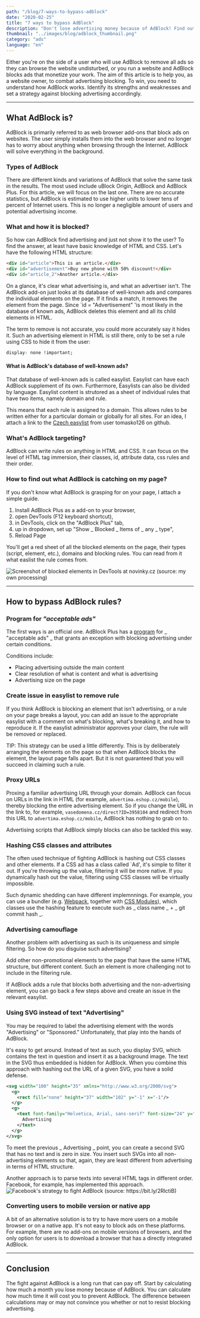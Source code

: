 ```yaml
---
path: "/blog/7-ways-to-bypass-adblock"
date: "2020-02-25"
title: "7 ways to bypass AdBlock"
description: "Don't lose advertising money because of AdBlock! Find out 7 ways you can defend yourself against AdBlock."
thumbnail: "../images/blog/adblock_thumbnail.png"
category: "ads"
language: "en"
---
```


Either you're on the side of a user who will use AdBlock to remove all ads so they can browse the website undisturbed, or you run a website and AdBlock blocks ads that monetize your work. The aim of this article is to help you, as a website owner, to combat advertising blocking. To win, you need to understand how AdBlock works. Identify its strengths and weaknesses and set a strategy against blocking advertising accordingly.

---

## What AdBlock is?

AdBlock is primarily referred to as web browser add-ons that block ads on websites. The user simply installs them into the web browser and no longer has to worry about anything when browsing through the Internet. AdBlock will solve everything in the background.

### Types of AdBlock

There are different kinds and variations of AdBlock that solve the same task in the results. The most used include uBlock Origin, AdBlock and AdBlock Plus. For this article, we will focus on the last one. There are no accurate statistics, but AdBlock is estimated to use higher units to lower tens of percent of Internet users. This is no longer a negligible amount of users and potential advertising income.

### What and how it is blocked?

So how can AdBlock find advertising and just not show it to the user? To find the answer, at least have basic knowledge of HTML and CSS. Let's have the following HTML structure:

```html
<div id="article">This is an article.</div>
<div id="advertisement">Buy new phone with 50% discount!</div>
<div id="article_2">Another article.</div>
```

On a glance, it's clear what advertising is, and what an advertiser isn't. The AdBlock add-on just looks at its database of well-known ads and compares the individual elements on the page. If it finds a match, it removes the element from the page. Since `id = "Advertisement" 'is most likely in the database of known ads, AdBlock deletes this element and all its child elements in HTML.

The term to remove is not accurate, you could more accurately say it hides it. Such an advertising element in HTML is still there, only to be set a rule using CSS to hide it from the user:

```css
display: none !important;
```

#### What is AdBlock's database of well-known ads?

That database of well-known ads is called easylist. Easylist can have each AdBlock supplement of its own. Furthermore, Easylists can also be divided by language. Easylist content is strutored as a sheet of individual rules that have two items, namely domain and rule.

This means that each rule is assigned to a domain. This allows rules to be written either for a particular domain or globally for all sites.
For an idea, I attach a link to the [Czech easylist](https://github.com/tomasko126/easylistczechandslovak/blob/master/filters.txt) from user tomasko126 on github.

### What's AdBlock targeting?

AdBlock can write rules on anything in HTML and CSS. It can focus on the level of HTML tag immersion, their classes, id, attribute data, css rules and their order.

### How to find out what AdBlock is catching on my page?

If you don't know what AdBlock is grasping for on your page, I attach a simple guide.

1. Install AdBlock Plus as a add-on to your browser,
2. open DevTools (F12 keyboard shortcut),
3. in DevTools, click on the "AdBlock Plus" tab,
4. up in dropdown, set up "Show _ Blocked _ Items of _ any _ type",
5. Reload Page

You'll get a red sheet of all the blocked elements on the page, their types (script, element, etc.), domains and blocking rules. You can read from it what easlist the rule comes from.

![Screenshot of blocked elements in DevTools at novinky.cz (source: my own processing)](../images/blog/adblock_devtools.png)

---

## How to bypass AdBlock rules?

### Program for _"acceptable ads"_

The first ways is an official one. AdBlock Plus has a [program](https://adblockplus.org/en/acceptable-ads) for _ "acceptable ads" _ that grants an exception with blocking advertising under certain conditions.

Conditions include:

- Placing advertising outside the main content
- Clear resolution of what is content and what is advertising
- Advertising size on the page

### Create issue in easylist to remove rule

If you think AdBlock is blocking an element that isn't advertising, or a rule on your page breaks a layout, you can add an issue to the appropriate easylist with a comment on what's blocking, what's breaking it, and how to reproduce it. If the easylist administrator approves your claim, the rule will be removed or replaced.

TIP: This strategy can be used a little differently. This is by deliberately arranging the elements on the page so that when AdBlock blocks the element, the layout page falls apart. But it is not guaranteed that you will succeed in claiming such a rule.

### Proxy URLs

Proxing a familiar advertising URL through your domain. AdBlock can focus on URLs in the link in HTML (for example, `advertima.eshop.cz/mobile`), thereby blocking the entire advertising element. So if you change the URL in the link to, for example, `vasedomena.cz/direct?ID=3958104` and redirect from this URL to `advertima.eshop.cz/mobile`, AdBlock has nothing to grab on to.

Advertising scripts that AdBlock simply blocks can also be tackled this way.

### Hashing CSS classes and attributes

The often used technique of fighting AdBlock is hashing out CSS classes and other elements. If a CSS ad has a class called `Ad', it's simple to filter it out. If you're throwing up the value, filtering it will be more native. If you dynamically hash out the value, filtering using CSS classes will be virtually impossible.

Such dynamic shedding can have different implemnnings. For example, you can use a bundler (e.g. [Webpack](https://webpack.js.org/), together with [CSS Modules](https://webpack.js.org/loaders/css-loader/#modules)), which classes use the hashing feature to execute such as _ class name _ + _ git commit hash _.

### Advertising camouflage

Another problem with advertising as such is its uniqueness and simple filtering. So how do you disguise such advertising?

Add other non-promotional elements to the page that have the same HTML structure, but different content. Such an element is more challenging not to include in the filtering rule.

If AdBlock adds a rule that blocks both advertising and the non-advertising element, you can go back a few steps above and create an issue in the relevant easylist.

### Using SVG instead of text "Advertising"

You may be required to label the advertising element with the words "Advertising" or "Sponsored." Unfortunately, that play into the hands of AdBlock.

It's easy to get around. Instead of text as such, you display SVG, which contains the text in question and insert it as a background image. The text in the SVG thus embedded is hidden for AdBlock. When you combine this approach with hashing out the URL of a given SVG, you have a solid defense.

```xml
<svg width="100" height="35" xmlns="http://www.w3.org/2000/svg">
  <g>
    <rect fill="none" height="37" width="102" y="-1" x="-1"/>
  </g>
  <g>
    <text font-family="Helvetica, Arial, sans-serif" font-size="24" y="24.5" x="2.5" stroke-width="0" stroke="#000" fill="#444">
      Advertising
    </text>
  </g>
</svg>
```

To meet the previous _ Advertising _ point, you can create a second SVG that has no text and is zero in size. You insert such SVGs into all non-advertising elements so that, again, they are least different from advertising in terms of HTML structure.

Another approach is to parse texts into several HTML tags in different order. Facebook, for example, has implemented this approach.
![ Facebook's strategy to fight AdBlock (source: https://bit.ly/2RlctiB)](../images/blog/facebook-adblock.jpeg)

### Converting users to mobile version or native app

A bit of an alternative solution is to try to have more users on a mobile browser or on a native app. It's not easy to block ads on these platforms. For example, there are no add-ons on mobile versions of browsers, and the only option for users is to download a browser that has a directly integrated AdBlock.

---

## Conclusion

The fight against AdBlock is a long run that can pay off. Start by calculating how much a month you lose money because of AdBlock. You can calculate how much time it will cost you to prevent AdBlock. The difference between calculations may or may not convince you whether or not to resist blocking advertising.

